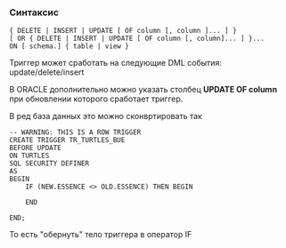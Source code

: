 ### Синтаксис    

    { DELETE | INSERT | UPDATE [ OF column [, column ]... ] }
    [ OR { DELETE | INSERT | UPDATE [ OF column [, column]... ] }...
    ON [ schema.] { table | view }

Триггер может сработать на следующие DML события: update/delete/insert

В ORACLE дополнительно можно указать столбец
**UPDATE OF column** 
при обновлении которого сработает триггер. 

В ред база данных это можно сконвртировать так 

    -- WARNING: THIS IS A ROW TRIGGER
    CREATE TRIGGER TR_TURTLES_BUE
    BEFORE UPDATE
    ON TURTLES
    SQL SECURITY DEFINER
    AS
    BEGIN
        IF (NEW.ESSENCE <> OLD.ESSENCE) THEN BEGIN
    
        END
    
    END;

То есть "обернуть" тело триггера в  оператор IF  

